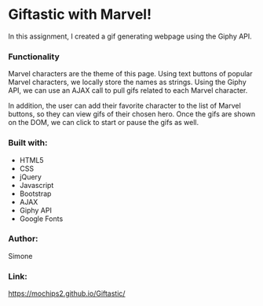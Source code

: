 # Giftastic with Marvel!

In this assignment, I created a gif generating webpage using the Giphy API.

### Functionality  
Marvel characters are the theme of this page. Using text buttons of popular Marvel characters, we locally store the names as strings. Using the Giphy API, we can use an AJAX call to pull gifs related to each Marvel character.  

In addition, the user can add their favorite character to the list of Marvel buttons, so they can view gifs of their chosen hero. Once the gifs are shown on the DOM, we can click to start or pause the gifs as well.

### Built with:

* HTML5
* CSS
* jQuery
* Javascript
* Bootstrap
* AJAX
* Giphy API
* Google Fonts


### Author: 
Simone

### Link:
https://mochips2.github.io/Giftastic/
